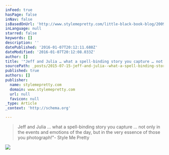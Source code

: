 ```yaml
---
inFeed: true
hasPage: false
inNav: false
isBasedOnUrl: 'http://www.stylemepretty.com/little-black-book-blog/2009/01/28/wedding-style-classic-tradition-elegance-and-love/'
inLanguage: null
starred: false
keywords: []
description: ''
datePublished: '2016-01-07T20:12:11.688Z'
dateModified: '2016-01-07T20:12:08.033Z'
author: []
title: '"Jeff and Julia … what a spell-binding story you capture … not only in the events and emotions of the day, but in the very essence of those you photograph!"- Style Me Pretty'
sourcePath: _posts/2015-07-15-jeff-and-julia--what-a-spell-binding-story-you-capture--no.md
published: true
authors: []
publisher:
  name: stylemepretty.com
  domain: www.stylemepretty.com
  url: null
  favicon: null
_type: Article
_context: 'http://schema.org'

---
```

> Jeff and Julia ... what a spell-binding story you capture ... not only in the events and emotions of the day, but in the very essence of those you photograph!"- Style Me Pretty

![](https://s3-us-west-2.amazonaws.com/the-grid-img/p/4483c21d6de4aff3eba0d8c1ae119fda31c1d1da.jpg)